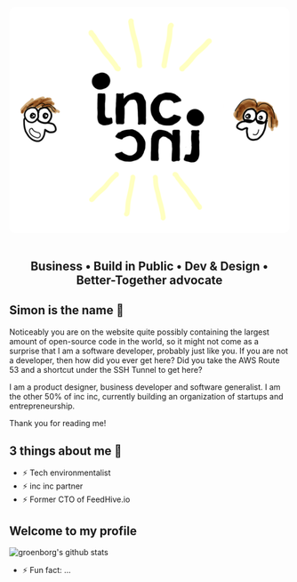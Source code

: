 <div style="background-color: white; max-width: 500px; text-align: center; border-radius: 10px; padding: 20px;">
    <img  src="assets/inc-inc.svg"/>
</div>

<br/>

<h2 style="text-align:center">Business • Build in Public • Dev & Design • Better-Together advocate</h2>


## Simon is the name 👋

Noticeably you are on the website quite possibly containing the largest amount of open-source code in the world, so it might not come as a surprise that I am a software developer, probably just like you. If you are not a developer, then how did you ever get here? Did you take the AWS Route 53 and a shortcut under the SSH Tunnel to get here?

I am a product designer, business developer and software generalist. I am the other 50% of inc inc, currently building an organization of startups and entrepreneurship.

Thank you for reading me!
## 3 things about me 👋

- ⚡️ Tech environmentalist
- ⚡️ inc inc partner
- ⚡️ Former CTO of FeedHive.io

## Welcome to my profile

![groenborg's github stats](https://github-readme-stats.vercel.app/api?username=groenborg&count_private=true&show_icons=true)

- ⚡ Fun fact: ...

<!-- [![Top Langs](https://github-readme-stats.vercel.app/api/top-langs/?username=groenborg)](https://github.com/anuraghazra/github-readme-stats)-->
<!--


**groenborg/groenborg** is a ✨ _special_ ✨ repository because its `README.md` (this file) appears on your GitHub profile.

Here are some ideas to get you started:

- 🔭 I’m currently working on ...
- 🌱 I’m currently learning ...
- 👯 I’m looking to collaborate on ...
- 🤔 I’m looking for help with ...
- 💬 Ask me about ...
- 📫 How to reach me: ...
- 😄 Pronouns: ...

-->

